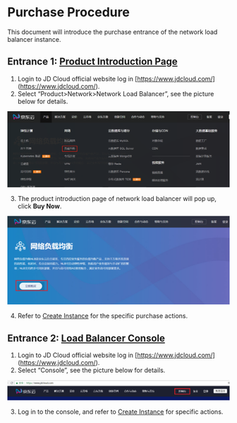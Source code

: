 # Purchase Procedure

This document will introduce the purchase entrance of the network load balancer instance.

## Entrance 1: [Product Introduction Page](https://www.jdcloud.com/products/nlb)
1. Login to JD Cloud official website log in [https://www.jdcloud.com/] (https://www.jdcloud.com/).
2. Select “Product>Network>Network Load Balancer”, see the picture below for details.

 ![NLB产品入口](../../../../image/Networking/NLB/NLB-Menu.png)

3. The product introduction page of network load balancer will pop up, click **Buy Now**.

![NLB产品页](../../../../image/Networking/NLB/NLB-ProductEntrance.png)

4. Refer to [Create Instance](../Getting-Started/Create-Instance.md) for the specific purchase actions.

## Entrance 2: [Load Balancer Console](https://cns-console.jdcloud.com/host/loadBalance/list)

1. Login to JD Cloud official website log in [https://www.jdcloud.com/] (https://www.jdcloud.com/).
2. Select “Console”, see the picture below for details.

![Console](../../../../image/Networking/NLB/console-buy.png)

3. Log in to the console, and refer to
[Create Instance](../Getting-Started/Create-Instance.md) for specific actions.
